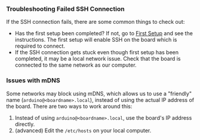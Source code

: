 ### Troubleshooting Failed SSH Connection

If the SSH connection fails, there are some common things to check out:
- Has the first setup been completed? If not, go to [First Setup](/learn/first-setup) and see the instructions. The first setup will enable SSH on the board which is required to connect.
- If the SSH connection gets stuck even though first setup has been completed, it may be a local network issue. Check that the board is connected to the same network as our computer.

### Issues with mDNS 

Some networks may block using mDNS, which allows us to use a "friendly" name (`arduino@<boardname>.local`), instead of using the actual IP address of the board. There are two ways to work around this:
1. Instead of using `arduino@<boardname>.local`, use the board's IP address directly.
2. (advanced) Edit the `/etc/hosts` on your local computer. 